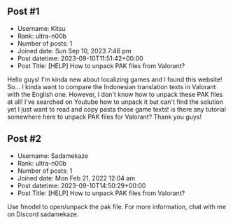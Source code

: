 ## Post #1
- Username: Kitsu
- Rank: ultra-n00b
- Number of posts: 1
- Joined date: Sun Sep 10, 2023 7:46 pm
- Post datetime: 2023-09-10T11:51:42+00:00
- Post Title: [HELP] How to unpack PAK files from Valorant?

Hello guys! I'm kinda new about localizing games and I found this website! So... I kinda want to compare the Indonesian translation texts in Valorant with the English one. However, I don't know how to unpack these PAK files at all! I've searched on Youtube how to unpack it but can't find the solution yet  I just want to read and copy pasta those game texts! is there any tutorial somewhere here to unpack PAK files for Valorant? Thank you guys!
## Post #2
- Username: Sadamekaze
- Rank: ultra-n00b
- Number of posts: 1
- Joined date: Mon Feb 21, 2022 12:04 am
- Post datetime: 2023-09-10T14:50:29+00:00
- Post Title: [HELP] How to unpack PAK files from Valorant?

Use fmodel to open/unpack the pak file.
For more information, chat with me on Discord sadamekaze.
